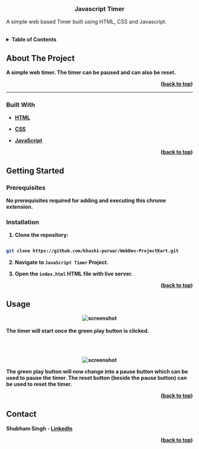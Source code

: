 
  

<h3  align="center">Javascript Timer</h3>

  

<p  align="center">

A simple web based Timer built using HTML, CSS and Javascript.

<br />


<details>
  <summary><b>Table of Contents</summary>
  <ol>
    <li>
      <a href="#about-the-project">About The Project</a>
      <ul>
        <li><a href="#built-with">Built With</a></li>
      </ul>
    </li>
    <li>
      <a href="#getting-started">Getting Started</a>
      <ul>
        <li><a href="#prerequisites">Prerequisites</a></li>
   </ul>
    </li>
    <li><a href="#usage">Usage</a></li>
     </li>
    <li><a href="#contact">Contact</a></li>
  
  </ol>
</details>

  

## About The Project

A simple web timer. The timer can be paused and can also be reset.

<p  align="right">(<a  href="#top">back to top</a>)</p>

<hr>

  

### Built With

  

* [HTML](https://developer.mozilla.org/en-US/docs/Web/HTML)

* [CSS](https://developer.mozilla.org/en-US/docs/Web/CSS)

* [JavaScript](https://www.javascript.com/)

  

<p  align="right">(<a  href="#top">back to top</a>)</p>

  

## Getting Started

### Prerequisites

No prerequisites required for adding and executing this chrome extension.

### Installation

  

1. Clone the repository:

```sh

git clone https://github.com/khushi-purwar/WebDev-ProjectKart.git

```

2. Navigate to `JavaScript Timer` Project.

3. Open the `index.html` HTML file with live server.

  
  

<p  align="right">(<a  href="#top">back to top</a>)</p>

  

## Usage

<div  align="center">
<img  src="https://raw.githubusercontent.com/LiQuiD-404/WebDev-ProjectKart/master/JavaScript%20Timer/snips/snip1.png"  alt="screenshot" >
 <br> <br>

</div>
The timer will start once the green play button is clicked.
<br>



<br><br>

<div  align="center">
<img  src="https://raw.githubusercontent.com/LiQuiD-404/WebDev-ProjectKart/master/JavaScript%20Timer/snips/snip2.png"  alt="screenshot" >
</div>

The green play button will now change into a pause button which can be used to pause the timer. The reset button (beside the pause button) can be used to reset the timer.

  
  

<p  align="right">(<a  href="#top">back to top</a>)</p>

  
  
  
  
  
  

## Contact

Shubham Singh - [LinkedIn](https://www.linkedin.com/in/shubham-singh-519769220/)

<p  align="right">(<a  href="#top">back to top</a>)</p>